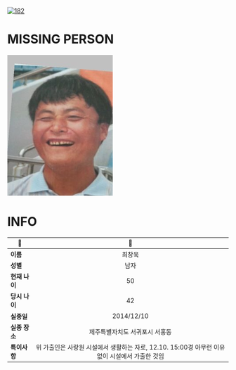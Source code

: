 [![182](https://img.shields.io/badge/%EC%8B%A4%EC%A2%85%EC%8B%A0%EA%B3%A0%EB%8A%94%20%EA%B5%AD%EB%B2%88%EC%97%86%EC%9D%B4-182-blue)](http://safe182.go.kr/index.do)

# MISSING PERSON

<img src="./missing_person.jpg">

# INFO

|🔑|💎|
|--|:--:|
|**이름**|최창욱|
|**성별**|남자|
|**현재 나이**|50|
|**당시 나이**|42|
|**실종일**|2014/12/10|
|**실종 장소**|제주특별자치도 서귀포시 서홍동 |
|**특이사항**|위 가출인은 사랑원 시설에서 생활하는 자로, 12.10. 15:00경 아무런 이유없이 시설에서 가출한 것임|
